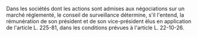 Dans les sociétés dont les actions sont admises aux négociations sur un marché réglementé, le conseil de surveillance détermine, s'il l'entend, la rémunération de son président et de son vice-président élus en application de l'article L. 225-81, dans les conditions prévues à l'article L. 22-10-26.

